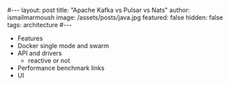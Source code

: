 #---
layout: post
title:  "Apache Kafka vs Pulsar vs Nats"
author: ismailmarmoush
image: /assets/posts/java.jpg
featured: false
hidden: false
tags: architecture
#---

* Features
* Docker single mode and swarm
* API and drivers
  * reactive or not
* Performance benchmark links
* UI
